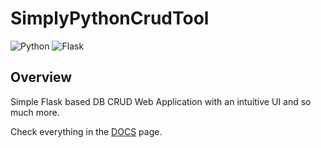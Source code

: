 # SimplyPythonCrudTool

![Python](https://img.shields.io/badge/language-Python-brightgreen.svg)
![Flask](https://img.shields.io/badge/framework-Flask-brightgreen.svg)


## Overview

Simple Flask based DB CRUD Web Application with an intuitive UI and so much more.

Check everything in the [DOCS](https://sankamuk.github.io/SimplyPythonCrudTool/) page.






